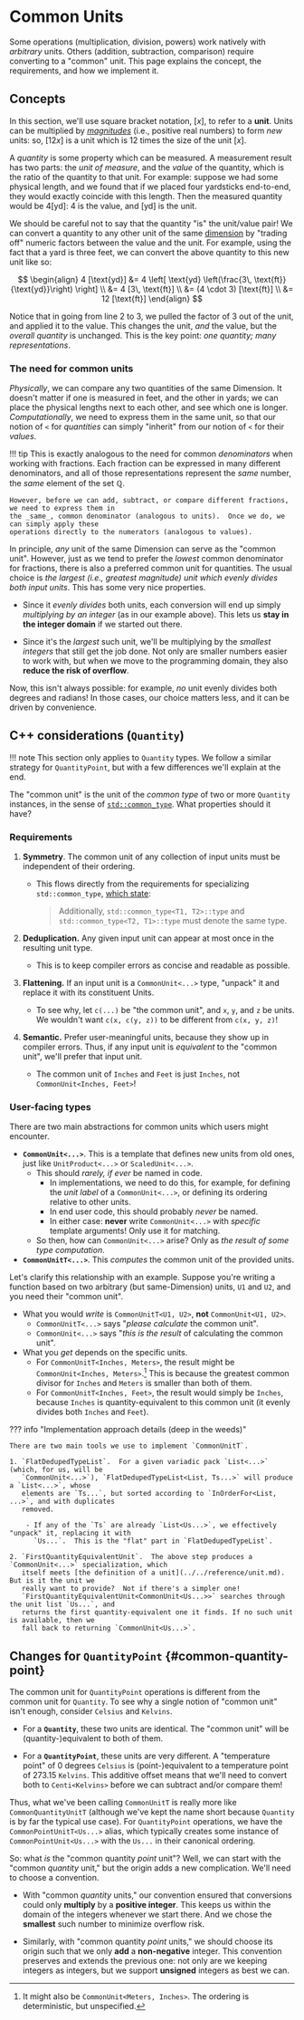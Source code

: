 # Common Units

Some operations (multiplication, division, powers) work natively with _arbitrary_ units.  Others
(addition, subtraction, comparison) require converting to a "common" unit.  This page explains the
concept, the requirements, and how we implement it.

## Concepts

In this section, we'll use square bracket notation, $[x]$, to refer to a **unit**.  Units can be
multiplied by [_magnitudes_](../../reference/magnitude.md) (i.e., positive real numbers) to form _new_
units: so, $[12x]$ is a unit which is 12 times the size of the unit $[x]$.

A _quantity_ is some property which can be measured.  A measurement result has two parts: the _unit
of measure_, and the _value_ of the quantity, which is the ratio of the quantity to that unit.  For
example: suppose we had some physical length, and we found that if we placed four yardsticks
end-to-end, they would exactly coincide with this length.  Then the measured quantity would be $4
[\text{yd}]$: $4$ is the value, and $[\text{yd}]$ is the unit.

We should be careful not to say that the quantity "is" the unit/value pair!  We can convert
a quantity to any other unit of the same [dimension](../../reference/detail/dimension.md) by
"trading off" numeric factors between the value and the unit.  For example, using the fact that
a yard is three feet, we can convert the above quantity to this new unit like so:

$$
\begin{align}
4 [\text{yd}] &= 4 \left[ \text{yd} \left(\frac{3\, \text{ft}}{\text{yd}}\right) \right] \\
&= 4 [3\, \text{ft}] \\
&= (4 \cdot 3) [\text{ft}] \\
&= 12 [\text{ft}]
\end{align}
$$

Notice that in going from line 2 to 3, we pulled the factor of 3 out of the unit, and applied it to
the value.  This changes the unit, _and_ the value, but the _overall quantity_ is unchanged.  This
is the key point: _one quantity; many representations_.

### The need for common units

_Physically_, we can compare any two quantities of the same Dimension.  It doesn't matter if one is
measured in feet, and the other in yards; we can place the physical lengths next to each other, and
see which one is longer.  _Computationally_, we need to express them in the same unit, so that our
notion of `<` for _quantities_ can simply "inherit" from our notion of `<` for their _values_.

!!! tip
    This is exactly analogous to the need for common _denominators_ when working with fractions.
    Each fraction can be expressed in many different denominators, and all of those representations
    represent the _same_ number, the _same_ element of the set $\mathbb{Q}$.

    However, before we can add, subtract, or compare different fractions, we need to express them in
    the _same_, common denominator (analogous to units).  Once we do, we can simply apply these
    operations directly to the numerators (analogous to values).

In principle, _any_ unit of the same Dimension can serve as the "common unit".  However, just as we
tend to prefer the _lowest_ common denominator for fractions, there is also a preferred common unit
for quantities.  The usual choice is _the largest (i.e., greatest magnitude) unit which evenly
divides both input units_.  This has some very nice properties.

- Since it _evenly divides_ both units, each conversion will end up simply _multiplying by an
  integer_ (as in our example above).  This lets us **stay in the integer domain** if we started out
  there.

- Since it's the _largest_ such unit, we'll be multiplying by the _smallest integers_ that still get
  the job done.  Not only are smaller numbers easier to work with, but when we move to the
  programming domain, they also **reduce the risk of overflow**.

Now, this isn't always possible: for example, _no_ unit evenly divides both degrees and radians!  In
those cases, our choice matters less, and it can be driven by convenience.

## C++ considerations (`Quantity`)

!!! note
    This section only applies to `Quantity` types.  We follow a similar strategy for
    `QuantityPoint`, but with a few differences we'll explain at the end.

The "common unit" is the unit of the _common type_ of two or more `Quantity` instances, in the sense
of [`std::common_type`](https://en.cppreference.com/w/cpp/types/common_type).  What properties
should it have?

### Requirements

1. **Symmetry**.  The common unit of any collection of input units must be independent of their
   ordering.
    - This flows directly from the requirements for specializing `std::common_type`, [which
      state](https://en.cppreference.com/w/cpp/types/common_type):

        > Additionally, `std::common_type<T1, T2>::type` and `std::common_type<T2, T1>::type` must
        > denote the same type.

2. **Deduplication.**  Any given input unit can appear at most once in the resulting unit type.
    - This is to keep compiler errors as concise and readable as possible.
3. **Flattening.**  If an input unit is a `CommonUnit<...>` type, "unpack" it and replace it with
   its constituent Units.
    - To see why, let `c(...)` be "the common unit", and `x`, `y`, and `z` be units.  We wouldn't
      want `c(x, c(y, z))` to be different from `c(x, y, z)`!
4. **Semantic.**  Prefer user-meaningful units, because they show up in compiler errors. Thus, if
   any input unit is _equivalent_ to the "common unit", we'll prefer that input unit.
    - The common unit of `Inches` and `Feet` is just `Inches`, not `CommonUnit<Inches, Feet>`!

### User-facing types

There are two main abstractions for common units which users might encounter.

- **`CommonUnit<...>`**.  This is a template that defines new units from old ones, just like
  `UnitProduct<...>` or `ScaledUnit<...>`.
    - This should _rarely, if ever_ be named in code.
        - In implementations, we need to do this, for example, for defining the _unit label_ of
          a `CommonUnit<...>`, or defining its ordering relative to other units.
        - In end user code, this should probably _never_ be named.
        - In either case: **never** write `CommonUnit<...>` with _specific_ template arguments!
          Only use it for matching.
    - So then, how can `CommonUnit<...>` arise?  Only as _the result of some type computation_.
- **`CommonUnitT<...>`**.  This _computes_ the common unit of the provided units.

Let's clarify this relationship with an example.  Suppose you're writing a function based on two
arbitrary (but same-Dimension) units, `U1` and `U2`, and you need their "common unit".

- What you would _write_ is `CommonUnitT<U1, U2>`, **not** `CommonUnit<U1, U2>`.
    - `CommonUnitT<...>` says "_please calculate_ the common unit".
    - `CommonUnit<...>` says "_this is the result_ of calculating the common unit".
- What you _get_ depends on the specific units.
    - For `CommonUnitT<Inches, Meters>`, the result might be `CommonUnit<Inches, Meters>`.[^1]  This
      is because the greatest common divisor for `Inches` and `Meters` is smaller than both of them.
    - For `CommonUnitT<Inches, Feet>`, the result would simply be `Inches`, because `Inches` is
      quantity-equivalent to this common unit (it evenly divides both `Inches` and `Feet`).

[^1]:  It might also be `CommonUnit<Meters, Inches>`.  The ordering is deterministic, but
unspecified.

??? info "Implementation approach details (deep in the weeds)"

    There are two main tools we use to implement `CommonUnitT`.

    1. `FlatDedupedTypeList`.  For a given variadic pack `List<...>` (which, for us, will be
       `CommonUnit<...>`), `FlatDedupedTypeList<List, Ts...>` will produce a `List<...>`, whose
       elements are `Ts...`, but sorted according to `InOrderFor<List, ...>`, and with duplicates
       removed.

        - If any of the `Ts` are already `List<Us...>`, we effectively "unpack" it, replacing it with
          `Us...`.  This is the "flat" part in `FlatDedupedTypeList`.

    2. `FirstQuantityEquivalentUnit`.  The above step produces a `CommonUnit<...>` specialization, which
       itself meets [the definition of a unit](../../reference/unit.md).  But is it the unit we
       really want to provide?  Not if there's a simpler one!
       `FirstQuantityEquivalentUnit<CommonUnit<Us...>>` searches through the unit list `Us...`, and
       returns the first quantity-equivalent one it finds. If no such unit is available, then we
       fall back to returning `CommonUnit<Us...>`.

## Changes for `QuantityPoint` {#common-quantity-point}

The common unit for `QuantityPoint` operations is different from the common unit for `Quantity`.  To see why
a single notion of "common unit" isn't enough, consider `Celsius` and `Kelvins`.

- For a **`Quantity`**, these two units are identical.  The "common unit" will be
  (quantity-)equivalent to both of them.

- For a **`QuantityPoint`**, these units are very different.  A "temperature point" of 0 degrees
  `Celsius` is (point-)equivalent to a temperature point of 273.15 `Kelvins`.  This additive offset
  means that we'll need to convert both to `Centi<Kelvins>` before we can subtract and/or compare
  them!

Thus, what we've been calling `CommonUnitT` is really more like `CommonQuantityUnitT` (although
we've kept the name short because `Quantity` is by far the typical use case).  For `QuantityPoint`
operations, we have the `CommonPointUnitT<Us...>` alias, which typically creates some instance of
`CommonPointUnit<Us...>` with the `Us...` in their canonical ordering.

So: what _is_ the "common quantity _point_ unit"?  Well, we can start with the "common _quantity_
unit," but the origin adds a new complication.  We'll need to choose a convention.

- With "common _quantity_ units," our convention ensured that conversions could only **multiply** by
  a **positive integer**.  This keeps us within the domain of the integers whenever we start there.
  And we chose the **smallest** such number to minimize overflow risk.

- Similarly, with "common quantity _point_ units," we should choose its origin such that we only
  **add** a **non-negative** integer.  This convention preserves and extends the previous one: not
  only are we keeping integers as integers, but we support **unsigned** integers as best we can.
